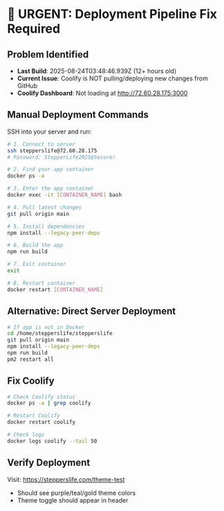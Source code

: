 # 🚨 URGENT: Deployment Pipeline Fix Required

## Problem Identified
- **Last Build**: 2025-08-24T03:48:46.939Z (12+ hours old)
- **Current Issue**: Coolify is NOT pulling/deploying new changes from GitHub
- **Coolify Dashboard**: Not loading at http://72.60.28.175:3000

## Manual Deployment Commands
SSH into your server and run:

```bash
# 1. Connect to server
ssh stepperslife@72.60.28.175
# Password: StepperLife2025@Secure!

# 2. Find your app container
docker ps -a

# 3. Enter the app container
docker exec -it [CONTAINER_NAME] bash

# 4. Pull latest changes
git pull origin main

# 5. Install dependencies
npm install --legacy-peer-deps

# 6. Build the app
npm run build

# 7. Exit container
exit

# 8. Restart container
docker restart [CONTAINER_NAME]
```

## Alternative: Direct Server Deployment
```bash
# If app is not in Docker
cd /home/stepperslife/stepperslife
git pull origin main
npm install --legacy-peer-deps
npm run build
pm2 restart all
```

## Fix Coolify
```bash
# Check Coolify status
docker ps -a | grep coolify

# Restart Coolify
docker restart coolify

# Check logs
docker logs coolify --tail 50
```

## Verify Deployment
Visit: https://stepperslife.com/theme-test
- Should see purple/teal/gold theme colors
- Theme toggle should appear in header
